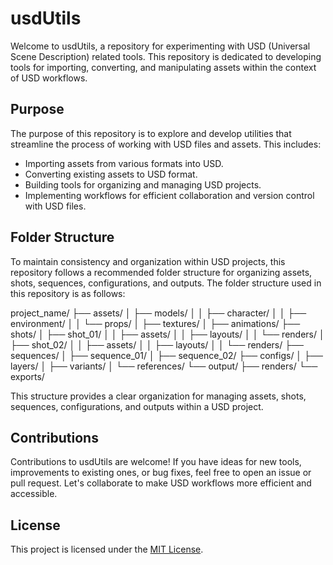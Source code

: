 # usdUtils

Welcome to usdUtils, a repository for experimenting with USD (Universal Scene Description) related tools. This repository is dedicated to developing tools for importing, converting, and manipulating assets within the context of USD workflows.

## Purpose

The purpose of this repository is to explore and develop utilities that streamline the process of working with USD files and assets. This includes:

- Importing assets from various formats into USD.
- Converting existing assets to USD format.
- Building tools for organizing and managing USD projects.
- Implementing workflows for efficient collaboration and version control with USD files.

## Folder Structure

To maintain consistency and organization within USD projects, this repository follows a recommended folder structure for organizing assets, shots, sequences, configurations, and outputs. The folder structure used in this repository is as follows:

project_name/
├── assets/
│   ├── models/
│   │   ├── character/
│   │   ├── environment/
│   │   └── props/
│   ├── textures/
│   ├── animations/
├── shots/
│   ├── shot_01/
│   │   ├── assets/
│   │   ├── layouts/
│   │   └── renders/
│   ├── shot_02/
│   │   ├── assets/
│   │   ├── layouts/
│   │   └── renders/
├── sequences/
│   ├── sequence_01/
│   ├── sequence_02/
├── configs/
│   ├── layers/
│   ├── variants/
│   └── references/
└── output/
    ├── renders/
    └── exports/



This structure provides a clear organization for managing assets, shots, sequences, configurations, and outputs within a USD project.

## Contributions

Contributions to usdUtils are welcome! If you have ideas for new tools, improvements to existing ones, or bug fixes, feel free to open an issue or pull request. Let's collaborate to make USD workflows more efficient and accessible.

## License

This project is licensed under the [MIT License](LICENSE).

